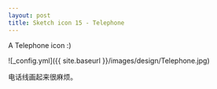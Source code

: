 ```yaml
---
layout: post
title: Sketch icon 15 - Telephone
---
```


A Telephone icon :)

![_config.yml]({{ site.baseurl }}/images/design/Telephone.jpg)

电话线画起来很麻烦。